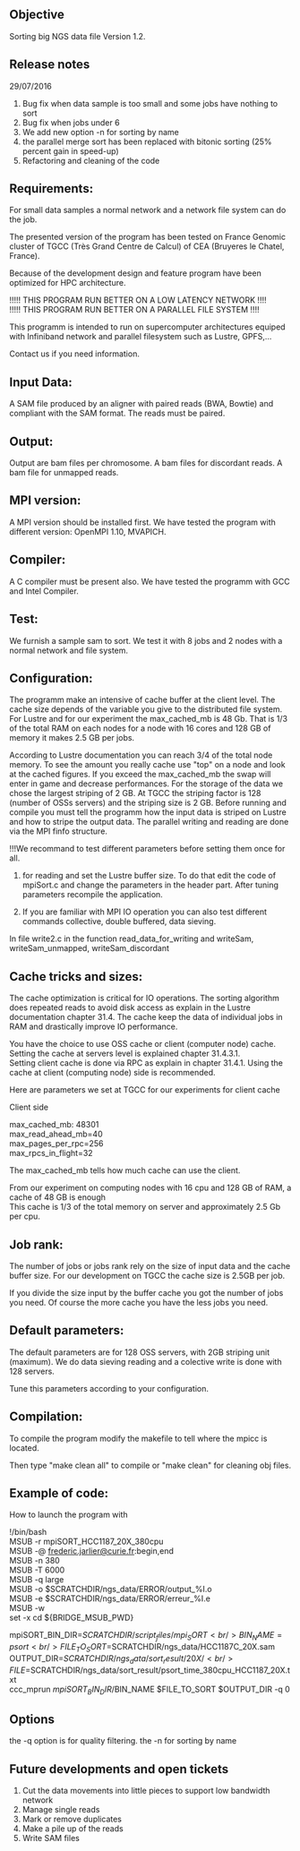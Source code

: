 Objective
---------

Sorting big NGS data file Version 1.2. 

Release notes
---------

29/07/2016

1) Bug fix when data sample is too small and some jobs have nothing to sort <br />
2) Bug fix when jobs under 6 <br />
2) We add new option -n for sorting by name <br />
3) the parallel merge sort has been replaced with bitonic sorting (25% percent gain in speed-up) <br />
4) Refactoring and cleaning of the code <br />

Requirements:
-------------

For small data samples a normal network and a network file system can do the job.

The presented version of the program has been tested on France Genomic cluster of TGCC (Très Grand Centre de Calcul) of CEA (Bruyeres le Chatel, France). 

Because of the development design and feature program have been optimized for HPC architecture.

!!!!! THIS PROGRAM RUN BETTER ON A LOW LATENCY NETWORK !!!! <br />
!!!!! THIS PROGRAM RUN BETTER ON A PARALLEL FILE SYSTEM !!!!

This programm is intended to run on supercomputer architectures equiped with Infiniband network and parallel 
filesystem such as Lustre, GPFS,... 

Contact us if you need information.

Input Data:
----------

A SAM file produced by an aligner with paired reads (BWA, Bowtie) and compliant with the SAM format. The reads must be paired.

Output:  
-------

Output are bam files per chromosome.
A bam files for discordant reads.
A bam file for unmapped reads.

MPI version:
------------

A MPI version should be installed first. We have tested the program with different version: OpenMPI 1.10, MVAPICH.

Compiler: 
---------

A C compiler must be present also. We have tested the programm with GCC and Intel Compiler. 

Test:
-----

We furnish a sample sam to sort. We test it with 8 jobs and 2 nodes with a normal network and file system. 


Configuration:
--------------

The programm make an intensive of cache buffer at the client level. The cache size depends of the variable you give to the distributed file system.
For Lustre and for our experiment the max_cached_mb is 48 Gb. That is 1/3 of the total RAM on each nodes for a node with 16 cores and 128 GB of memory
it makes 2.5 GB per jobs. 

According to Lustre documentation you can reach 3/4 of the total node memory. 
To see the amount you really cache use "top" on a node and look at the cached figures.
If you exceed the max_cached_mb the swap will enter in game and decrease performances. 
For the storage of the data we chose the largest striping of 2 GB.
At TGCC the striping factor is 128 (number of OSSs servers) and the striping size is 2 GB. 
Before running and compile you must tell the programm how the input data is striped on Lustre and how to stripe the output data.
The parallel writing and reading are done via the MPI finfo structure. 

!!!We recommand to test different parameters before setting them once for all.    

1) for reading and set the Lustre buffer size.
To do that edit the code of mpiSort.c and change the parameters in the header part. 
After tuning parameters recompile the application.

3) If you are familiar with MPI IO operation you can also test different commands collective, double buffered, data sieving.

In file write2.c in the function read_data_for_writing and writeSam, writeSam_unmapped, writeSam_discordant

Cache tricks and sizes:
----------------------

The cache optimization is critical for IO operations. 
The sorting algorithm does repeated reads to avoid disk access as explain in the Lustre documentation chapter 31.4. 
The cache keep the data of individual jobs in RAM and drastically improve IO performance.

You have the choice to use OSS cache or client (computer node) cache. Setting the cache at servers level is explained chapter 31.4.3.1.   
Setting client cache is done via RPC as explain in chapter 31.4.1. Using the cache at client (computing node) side is recommended.

Here are parameters we set at TGCC for our experiments for client cache

Client side
 
max_cached_mb: 48301 <br />
max_read_ahead_mb=40 <br />
max_pages_per_rpc=256 <br />
max_rpcs_in_flight=32 <br />

The max_cached_mb tells how much cache can use the client. 

From our experiment on computing nodes with 16 cpu and 128 GB of RAM, a cache of 48 GB is enough <br />
This cache is 1/3 of the total memory on server and approximately 2.5 Gb per cpu. <br />
 

Job rank:
---------

The number of jobs or jobs rank rely on the size of input data and the cache buffer size.
For our development on TGCC the cache size is 2.5GB per job.
 
If you divide the size input by the buffer cache you got the number of jobs you need. 
Of course the more cache you have the less jobs you need.

Default parameters:
-------------------

The default parameters are for 128 OSS servers, with 2GB striping unit (maximum).
We do data sieving reading and a colective write is done with 128 servers.

Tune this parameters according to your configuration.


Compilation:
------------

To compile the program modify the makefile to tell where the mpicc is located. 

Then type "make clean all" to compile or "make clean" for cleaning obj files.


Example of code:
-----------------
How to launch the program with 


!/bin/bash                                                                                                                                                                     
MSUB -r mpiSORT_HCC1187_20X_380cpu                                                                                                                                      
MSUB -@ frederic.jarlier@curie.fr:begin,end                                                                                                                                    
MSUB -n 380                                                                                                                                                                    
MSUB -T 6000                                                                                                                                                                   
MSUB -q large                                                                                                                                                                  
MSUB -o $SCRATCHDIR/ngs_data/ERROR/output_%I.o                                                                                                        
MSUB -e $SCRATCHDIR/ngs_data/ERROR/erreur_%I.e                                                                                                        
MSUB -w                                                                                                                                                                        
set -x
cd ${BRIDGE_MSUB_PWD}

mpiSORT_BIN_DIR=$SCRATCHDIR/script_files/mpi_SORT <br />
BIN_NAME=psort <br />
FILE_TO_SORT=$SCRATCHDIR/ngs_data/HCC1187C_20X.sam <br />
OUTPUT_DIR=$SCRATCHDIR/ngs_data/sort_result/20X/ <br />
FILE=$SCRATCHDIR/ngs_data/sort_result/psort_time_380cpu_HCC1187_20X.txt <br />
ccc_mprun $mpiSORT_BIN_DIR/$BIN_NAME $FILE_TO_SORT $OUTPUT_DIR -q 0 <br />

Options 
-------

the -q option is for quality filtering.
the -n for sorting by name

Future developments and open tickets
------------------------------------

1) Cut the data movements into little pieces to support low bandwidth network <br />
2) Manage single reads <br />
3) Mark or remove duplicates <br />
4) Make a pile up of the reads <br /> 
5) Write SAM files


